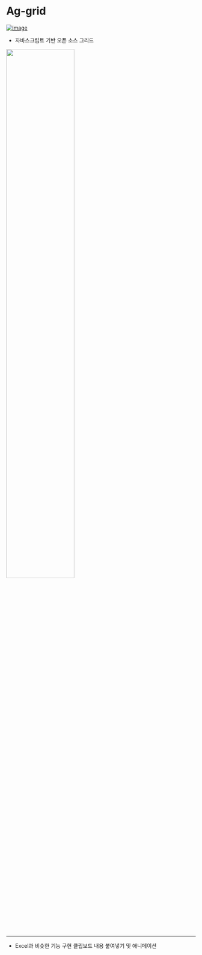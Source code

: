 # Ag-grid
[![image](https://user-images.githubusercontent.com/70748985/93200261-83fa7c00-f78a-11ea-8c2c-dd251c06e568.png)](https://www.ag-grid.com/) <br>
* 자바스크립트 기반 오픈 소스 그리드
<img src="https://user-images.githubusercontent.com/70748985/93199875-f323a080-f789-11ea-8170-d9c4732e6488.png" width="60%">

<hr>

* Excel과 비슷한 기능 구현
클립보드 내용 붙여넣기 및 애니메이션 <br>
